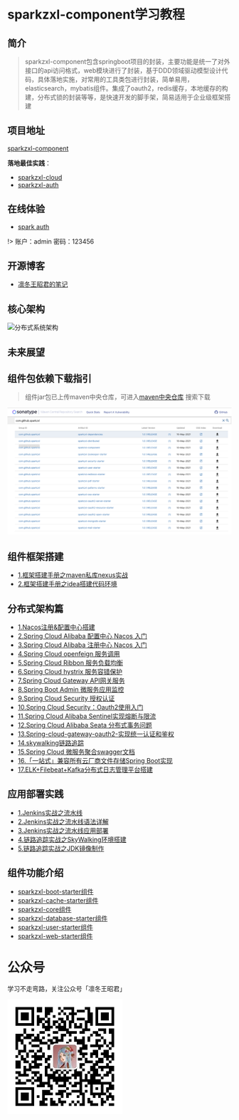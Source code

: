 # sparkzxl-component学习教程

## 简介

> sparkzxl-component包含springboot项目的封装，主要功能是统一了对外接口的api访问格式，web模块进行了封装，基于DDD领域驱动模型设计代码，具体落地实施，对常用的工具类包进行封装，简单易用，elasticsearch，mybatis组件。集成了oauth2，redis缓存，本地缓存的构建，分布式锁的封装等等，是快速开发的脚手架，简易适用于企业级框架搭建

## 项目地址

[sparkzxl-component](https://github.com/sparkzxl/sparkzxl-component.git)

**落地最佳实践**：

- [sparkzxl-cloud](https://github.com/sparkzxl/sparkzxl-cloud.git)
- [sparkzxl-auth](https://github.com/sparkzxl/sparkzxl-auth.git)

## 在线体验

- [spark auth](http://119.45.182.28:3000/login)

!> 账户：admin 密码：123456

## 开源博客

- [凛冬王昭君的笔记](https://www.sparksys.top)

## 核心架构

![分布式系统架构](https://oss.sparksys.top/sparkzxl-component/distributed-architecture.jpg)

## 未来展望

## 组件包依赖下载指引

> 组件jar包已上传maven中央仓库，可进入[maven中央仓库](https://search.maven.org/) 搜索下载

![nexus-compoment.png](docs/images/nexus-compoment.png)

## 组件框架搭建

- [1.框架搭建手册之maven私库nexus实战](docs/forward/框架搭建手册之maven私库nexus实战.md)
- [2.框架搭建手册之idea搭建代码环境](docs/forward/框架搭建手册之idea搭建代码环境.md)

## 分布式架构篇

- [1.Nacos注册&配置中心搭建](docs/forward/分布式架构之Nacos注册&配置中心搭建.md)
- [2.Spring Cloud Alibaba 配置中心 Nacos 入门](docs/forward/分布式架构之SpringCloudAlibaba配置中心Nacos入门.md)
- [3.Spring Cloud Alibaba 注册中心 Nacos 入门](docs/forward/分布式架构之SpringCloudAlibaba注册中心Nacos入门.md)
- [4.Spring Cloud openfeign 服务调用](docs/forward/222)
- [5.Spring Cloud Ribbon 服务负载均衡](docs/forward/222)
- [6.Spring Cloud hystrix 服务容错保护](docs/forward/222)
- [7.Spring Cloud Gateway API网关服务](docs/forward/222)
- [8.Spring Boot Admin 微服务应用监控](docs/forward/222)
- [9.Spring Cloud Security 授权认证](docs/forward/222)
- [10.Spring Cloud Security：Oauth2使用入门](docs/forward/222)
- [11.Spring Cloud Alibaba Sentinel实现熔断与限流](docs/forward/222)
- [12.Spring Cloud Alibaba Seata 分布式事务问题](docs/forward/222)
- [13.Spring-cloud-gateway-oauth2-实现统一认证和鉴权](docs/forward/222)
- [14.skywalking链路追踪](docs/forward/222)
- [15.Spring Cloud 微服务聚合swagger文档](docs/forward/222)
- [16.「一站式」兼容所有云厂商文件存储Spring Boot实现](docs/forward/222)
- [17.ELK+Filebeat+Kafka分布式日志管理平台搭建](docs/forward/222)

## 应用部署实践

- [1.Jenkins实战之流水线](docs/forward/Jenkins实战之流水线.md)
- [2.Jenkins实战之流水线语法详解](docs/forward/Jenkins实战之流水线语法详解.md)
- [3.Jenkins实战之流水线应用部署](docs/forward/Jenkins实战之流水线应用部署.md)
- [4.链路追踪实战之SkyWalking环境搭建](docs/forward/链路追踪实战之SkyWalking环境搭建.md)
- [5.链路追踪实战之JDK镜像制作](docs/forward/链路追踪实战之JDK镜像制作.md)

## 组件功能介绍

- [sparkzxl-boot-starter组件](docs/forward/sparkzxl-boot.md)
- [sparkzxl-cache-starter组件](docs/forward/sparkzxl-cache.md)
- [sparkzxl-core组件](docs/forward/sparkzxl-core.md)
- [sparkzxl-database-starter组件](docs/forward/sparkzxl-database.md)
- [sparkzxl-user-starter组件](docs/forward/sparkzxl-user.md)
- [sparkzxl-web-starter组件](docs/forward/sparkzxl-web.md)

# 公众号

学习不走弯路，关注公众号「凛冬王昭君」

![wechat-sparkzxl.jpg](docs/images/wechat-sparkzxl.jpg)
